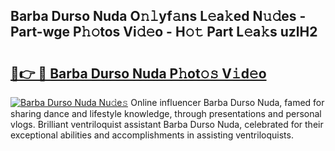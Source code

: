 ## Barba Durso Nuda O𝚗𝚕yf𝚊ns L𝚎a𝚔ed N𝚞𝚍es - Part-wge P𝚑𝚘tos Vi𝚍𝚎o - H𝚘𝚝 Part L𝚎a𝚔s uzlH2

# <h2><a href="http://kfa1a2i.oniu.top/?m=Barba+Durso+Nuda">🔗👉 🔴 Barba Durso Nuda P𝚑ot𝚘𝚜 V𝚒d𝚎o</a></h2>

[![Barba Durso Nuda Nu𝚍e𝚜](https://i.imgur.com/0qMVB7G.gif)](http://kfa1a2i.oniu.top/?m=Barba+Durso+Nuda)
Online influencer Barba Durso Nuda, famed for sharing dance and lifestyle knowledge, through presentations and personal vlogs. Brilliant ventriloquist assistant Barba Durso Nuda, celebrated for their exceptional abilities and accomplishments in assisting ventriloquists.  
